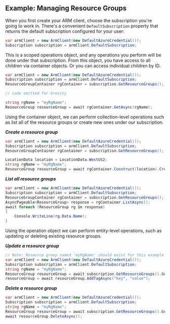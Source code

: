 Example: Managing Resource Groups
--------------------------------------

When you first create your ARM client, choose the subscription you're going to work in. There's a convenient `DefaultSubscription` property that returns the default subscription configured for your user:

```C# Snippet:Managing_Resource_Groups_DefaultSubscription
var armClient = new ArmClient(new DefaultAzureCredential());
Subscription subscription = armClient.DefaultSubscription;
```

This is a scoped operations object, and any operations you perform will be done under that subscription. From this object, you have access to all children via container objects. Or you can access individual children by ID.

```C# Snippet:Managing_Resource_Groups_GetResourceGroupContainer
var armClient = new ArmClient(new DefaultAzureCredential());
Subscription subscription = armClient.DefaultSubscription;
ResourceGroupContainer rgContainer = subscription.GetResourceGroups();

// code omitted for brevity

string rgName = "myRgName";
ResourceGroup resourceGroup = await rgContainer.GetAsync(rgName);
```

Using the container object, we can perform collection-level operations such as list all of the resource groups or create new ones under our subscription.

***Create a resource group***

```C# Snippet:Managing_Resource_Groups_CreateAResourceGroup
var armClient = new ArmClient(new DefaultAzureCredential());
Subscription subscription = armClient.DefaultSubscription;
ResourceGroupContainer rgContainer = subscription.GetResourceGroups();

LocationData location = LocationData.WestUS2;
string rgName = "myRgName";
ResourceGroup resourceGroup = await rgContainer.Construct(location).CreateOrUpdateAsync(rgName);
```

***List all resource groups***

```C# Snippet:Managing_Resource_Groups_ListAllResourceGroup
var armClient = new ArmClient(new DefaultAzureCredential());
Subscription subscription = armClient.DefaultSubscription;
ResourceGroupContainer rgContainer = subscription.GetResourceGroups();
AsyncPageable<ResourceGroup> response = rgContainer.ListAsync();
await foreach (ResourceGroup rg in response)
{
    Console.WriteLine(rg.Data.Name);
}
```

Using the operation object we can perform entity-level operations, such as updating or deleting existing resource groups.

***Update a resource group***

```C# Snippet:Managing_Resource_Groups_UpdateAResourceGroup
// Note: Resource group named 'myRgName' should exist for this example to work.
var armClient = new ArmClient(new DefaultAzureCredential());
Subscription subscription = armClient.DefaultSubscription;
string rgName = "myRgName";
ResourceGroup resourceGroup = await subscription.GetResourceGroups().GetAsync(rgName);
resourceGroup = await resourceGroup.AddTagAsync("key", "value");
```

***Delete a resource group***

```C# Snippet:Managing_Resource_Groups_DeleteResourceGroup
var armClient = new ArmClient(new DefaultAzureCredential());
Subscription subscription = armClient.DefaultSubscription;
string rgName = "myRgName";
ResourceGroup resourceGroup = await subscription.GetResourceGroups().GetAsync(rgName);
await resourceGroup.DeleteAsync();
```
